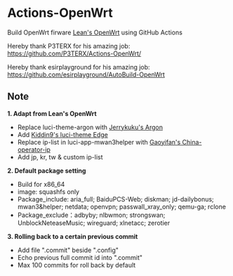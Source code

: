 # Actions-OpenWrt

Build OpenWrt firware [Lean's OpenWrt](https://github.com/coolsnowwolf/lede) using GitHub Actions  

Hereby thank P3TERX for his amazing job: https://github.com/P3TERX/Actions-OpenWrt/  

Hereby thank  esirplayground  for his amazing job: https://github.com/esirplayground/AutoBuild-OpenWrt  

## Note

**1. Adapt from Lean's OpenWrt**
  - Replace luci-theme-argon with [Jerrykuku's Argon](https://github.com/jerrykuku/luci-theme-argon)
  - Add [Kiddin9's luci-theme Edge](https://github.com/kiddin9/luci-theme-edge)
  - Replace ip-list in luci-app-mwan3helper with [Gaoyifan's China-operator-ip](https://github.com/gaoyifan/china-operator-ip)
  - Add jp, kr, tw & custom ip-list
    
**2. Default package setting**
  - Build for x86_64
  - image: squashfs only
  - Package_include: aria_full; BaiduPCS-Web; diskman; jd-dailybonus; mwan3&helper; netdata; openvpn; passwall_xray_only; qemu-ga; rclone
  - Package_exclude：adbyby; nlbwmon; strongswan; UnblockNeteaseMusic; wireguard; xlnetacc; zerotier

**3. Rolling back to a certain previous commit**
  - Add file ".commit" beside ".config"
  - Echo previous full commit id into ".commit"
  - Max 100 commits for roll back by default
